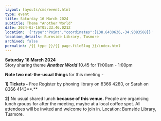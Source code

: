 ```yaml
---
layout: layouts/cms/event.html
type: event
title: Saturday 16 March 2024
subtitle: Theme "Another World"
date: 2024-03-16T05:33:46.021Z
location: '{"type":"Point","coordinates":[138.6430636,-34.9383568]}'
location_details: Burnside Library, Tusmore
archived: false
permalink: /{{ type }}/{{ page.fileSlug }}/index.html
---
```

**Saturday 16 March 2024**\
Story sharing theme ***Another World*** 10.45 for 11:00am - 1:00pm

**Note two not-the-usual things** for this meeting -

**1] Tickets -** Free  Register by phoning library on 8366 4280, or Sarah on 8366 4143**.** 

**2]** No usual shared lunch **because of this venue.** People are organising lunch groups for after the meeting, maybe at a local coffee spot. All attendees will be invited and welcome to join in. 
Location: Burnside Library, Tusmore.
